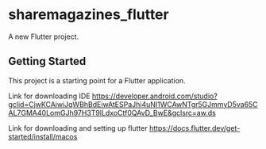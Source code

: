 # sharemagazines_flutter

A new Flutter project.

## Getting Started

This project is a starting point for a Flutter application.

Link for downloading IDE https://developer.android.com/studio?gclid=CjwKCAjwiJqWBhBdEiwAtESPaJhi4uNI1WCAwNTgr5GJmmyD5va65CAL7GMA40LomGJh97H3T9lLdxoCtf0QAvD_BwE&gclsrc=aw.ds

Link for downloading and setting up flutter https://docs.flutter.dev/get-started/install/macos
 
